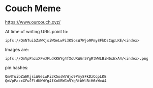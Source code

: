 # Couch Meme

https://www.ourcouch.xyz/

At time of writing URIs point to:

`ipfs://QmNTuibZaWKjsiWGeLwPi3K5osW7Wjo9Pmy8FkDzCqpLKE/<index>`

Images are:

`ipfs://QmVpPazxXFwJFLdKKWYg4fXoURWGn5YgRtWWLBiH6xWxA4/<index>.png`

pin hashes:
```
QmNTuibZaWKjsiWGeLwPi3K5osW7Wjo9Pmy8FkDzCqpLKE
QmVpPazxXFwJFLdKKWYg4fXoURWGn5YgRtWWLBiH6xWxA4
```

